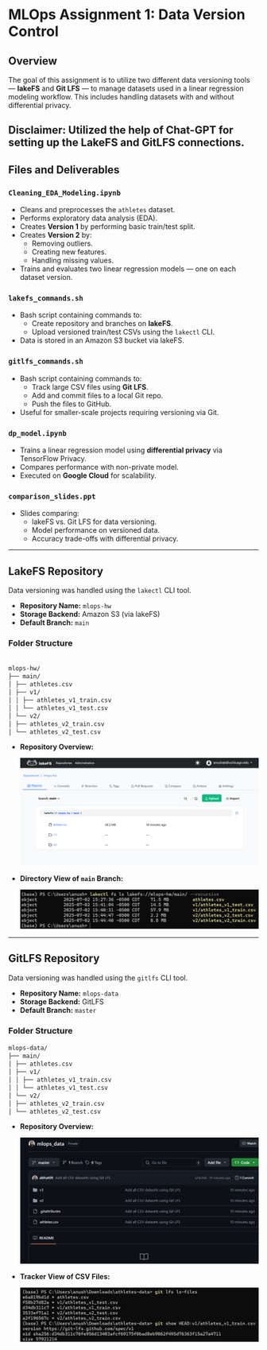 # MLOps Assignment 1: Data Version Control

## Overview

The goal of this assignment is to utilize two different data versioning tools — **lakeFS** and **Git LFS** — to manage datasets used in a linear regression modeling workflow. This includes handling datasets with and without differential privacy.

Disclaimer: Utilized the help of Chat-GPT for setting up the LakeFS and GitLFS connections.
---

## Files and Deliverables

### `Cleaning_EDA_Modeling.ipynb`

- Cleans and preprocesses the `athletes` dataset.
- Performs exploratory data analysis (EDA).
- Creates **Version 1** by performing basic train/test split.
- Creates **Version 2** by:
  - Removing outliers.
  - Creating new features.
  - Handling missing values.
- Trains and evaluates two linear regression models — one on each dataset version.

### `lakefs_commands.sh`

- Bash script containing commands to:
  - Create repository and branches on **lakeFS**.
  - Upload versioned train/test CSVs using the `lakectl` CLI.
- Data is stored in an Amazon S3 bucket via lakeFS.

### `gitlfs_commands.sh`

- Bash script containing commands to:
  - Track large CSV files using **Git LFS**.
  - Add and commit files to a local Git repo.
  - Push the files to GitHub.
- Useful for smaller-scale projects requiring versioning via Git.

### `dp_model.ipynb`

- Trains a linear regression model using **differential privacy** via TensorFlow Privacy.
- Compares performance with non-private model.
- Executed on **Google Cloud** for scalability.

### `comparison_slides.ppt`

- Slides comparing:
  - lakeFS vs. Git LFS for data versioning.
  - Model performance on versioned data.
  - Accuracy trade-offs with differential privacy.

---

## LakeFS Repository

Data versioning was handled using the `lakectl` CLI tool.

- **Repository Name:** `mlops-hw`
- **Storage Backend:** Amazon S3 (via lakeFS)
- **Default Branch:** `main`

### Folder Structure

```text

mlops-hw/
├── main/
│ ├── athletes.csv
│ ├── v1/
│ │ ├── athletes_v1_train.csv
│ │ └── athletes_v1_test.csv
│ └── v2/
│ ├── athletes_v2_train.csv
│ └── athletes_v2_test.csv
```

- **Repository Overview:**

  ![LakeFS Repository](pics_readme/lakefs_repo.png)

- **Directory View of `main` Branch:**

  ![LakeFS Directory](pics_readme/lakefs_directory_structure.png)

---

## GitLFS Repository

Data versioning was handled using the `gitlfs` CLI tool.

- **Repository Name:** `mlops-data`
- **Storage Backend:** GitLFS 
- **Default Branch:** `master`

### Folder Structure

```text
mlops-data/
├── main/
│ ├── athletes.csv
│ ├── v1/
│ │ ├── athletes_v1_train.csv
│ │ └── athletes_v1_test.csv
│ └── v2/
│ ├── athletes_v2_train.csv
│ └── athletes_v2_test.csv

```
- **Repository Overview:**

  ![GitLFS Repository](pics_readme/gitlfs_repo.png)

- **Tracker View of CSV Files:**

  ![GitLFS Tracker](pics_readme/gitlfs_tracker.png)